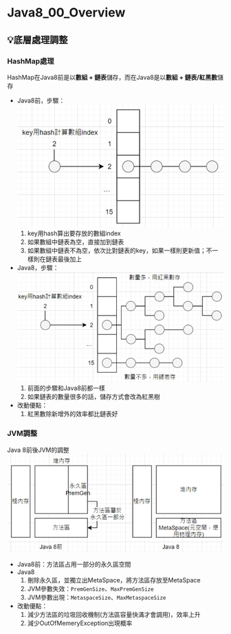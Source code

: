 # Java8_00_Overview
## 💡底層處理調整
### HashMap處理
HashMap在Java8前是以**數組 + 鏈表**儲存，而在Java8是以**數組 + 鏈表/紅黑數**儲存
- Java8前，步驟：
	![image](https://github.com/MickeyHuang233/CodingStudyNote/blob/main/02_Java/01_%E5%9F%BA%E7%A4%8E/%F0%9F%92%A1Java%E6%96%B0%E7%89%B9%E6%80%A7/%F0%9F%92%A1Java8/images/Java%208_01_Java8%E5%89%8DHashMap.png?raw=true)
	1. key用hash算出要存放的數組index
	2. 如果數組中鏈表為空，直接加到鏈表
	3. 如果數組中鏈表不為空，依次比對鏈表的key，如果一樣則更新值；不一樣則在鏈表最後加上
- Java8，步驟：
	![image](https://github.com/MickeyHuang233/CodingStudyNote/blob/main/02_Java/01_%E5%9F%BA%E7%A4%8E/%F0%9F%92%A1Java%E6%96%B0%E7%89%B9%E6%80%A7/%F0%9F%92%A1Java8/images/Java%208_02_Java8%20HashMap.png?raw=true)
	1. 前面的步驟和Java8前都一樣
	2. 如果鏈表的數量很多的話，儲存方式會改為紅黑樹
- 改動優點：
	1. 紅黑數除新增外的效率都比鏈表好

### JVM調整
Java 8前後JVM的調整
![iamge](https://github.com/MickeyHuang233/CodingStudyNote/blob/main/02_Java/01_%E5%9F%BA%E7%A4%8E/%F0%9F%92%A1Java%E6%96%B0%E7%89%B9%E6%80%A7/%F0%9F%92%A1Java8/images/Java%208_03_JVM%E8%AA%BF%E6%95%B4.png?raw=true)

- Java8前：方法區占用一部分的永久區空間
- Java8
	1. 刪除永久區，並獨立出MetaSpace，將方法區存放至MetaSpace
	2. JVM參數失效：`PremGenSize`、`MaxPremGenSize`
	3. JVM參數出現：`MetaspaceSize`、`MaxMetaspaceSize`
- 改動優點：
	1. 減少方法區的垃圾回收機制(方法區容量快滿才會調用)，效率上升
	2. 減少OutOfMemeryException出現概率
